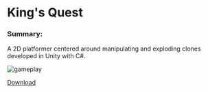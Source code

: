 # King's Quest

### Summary:

A 2D platformer centered around manipulating and exploding clones developed in Unity with C#.

![gameplay](http://www.haydenmcfarland.me/images/kq.gif)

[Download](http://www.haydenmcfarland.me/downloads/kq.zip)
